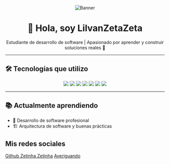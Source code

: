 <p align="center">
  <img src="https://www.overclockers.co.uk/blog/wp-content/uploads/2023/11/2160px-Counter-Strike_2_-_Background.png" alt="Banner" />
</p>

<h1 align="center">👋 Hola, soy LilvanZetaZeta</h1>
<p align="center">
  Estudiante de desarrollo de software | Apasionado por aprender y construir soluciones reales 🚀
</p>

---

## 🛠️ Tecnologías que utilizo

<p align="center">
  <img src="https://img.shields.io/badge/Java-ED8B00?style=for-the-badge&logo=java&logoColor=white"/>
  <img src="https://img.shields.io/badge/Python-3776AB?style=for-the-badge&logo=python&logoColor=white"/>
  <img src="https://img.shields.io/badge/Kotlin-7F52FF?style=for-the-badge&logo=kotlin&logoColor=white"/>
  <img src="https://img.shields.io/badge/HTML5-E34F26?style=for-the-badge&logo=html5&logoColor=white"/>
  <img src="https://img.shields.io/badge/CSS3-1572B6?style=for-the-badge&logo=css3&logoColor=white"/>
  <img src="https://img.shields.io/badge/JavaScript-F7DF1E?style=for-the-badge&logo=javascript&logoColor=black"/>
  <img src="https://img.shields.io/badge/SQL-4479A1?style=for-the-badge&logo=mysql&logoColor=white"/>
</p>

---

## 📚 Actualmente aprendiendo

- 📘 Desarrollo de software profesional  
- 🏗️ Arquitectura de software y buenas prácticas  

## Mis redes sociales

<a align = "center" href ="https://github.com/LilvanZetaZeta"> Github Zetinha Zetinha</a>
<a align = "center" href ="https://www.instagram.com/lilv4n.z"> Averiguando</a>
